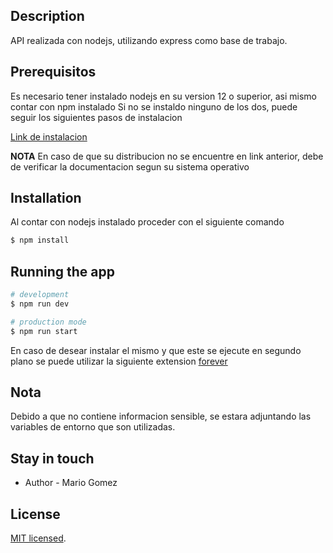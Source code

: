 ## Description
API realizada con nodejs, utilizando express como base de trabajo.


## Prerequisitos
Es necesario tener instalado nodejs en su version 12 o superior, asi mismo contar con npm instalado
Si no se instaldo ninguno de los dos, puede seguir los siguientes pasos de instalacion

[Link de instalacion ](https://nodejs.org/es/download/package-manager/)

**NOTA** En caso de que su distribucion no se encuentre en link anterior, debe de verificar la documentacion segun su sistema operativo


## Installation
Al contar con nodejs instalado proceder con el siguiente comando
```bash
$ npm install
```

## Running the app

```bash
# development
$ npm run dev

# production mode
$ npm run start
```
En caso de desear instalar el mismo y que este se ejecute en segundo plano se puede utilizar la siguiente extension
[forever](https://www.npmjs.com/package/forever)


## Nota
Debido a que no contiene informacion sensible, se estara adjuntando las variables de entorno que son utilizadas.

## Stay in touch

- Author - Mario Gomez

## License

[MIT licensed](LICENSE).
